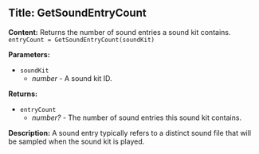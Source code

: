 ## Title: GetSoundEntryCount

**Content:**
Returns the number of sound entries a sound kit contains.
`entryCount = GetSoundEntryCount(soundKit)`

**Parameters:**
- `soundKit`
  - *number* - A sound kit ID.

**Returns:**
- `entryCount`
  - *number?* - The number of sound entries this sound kit contains.

**Description:**
A sound entry typically refers to a distinct sound file that will be sampled when the sound kit is played.